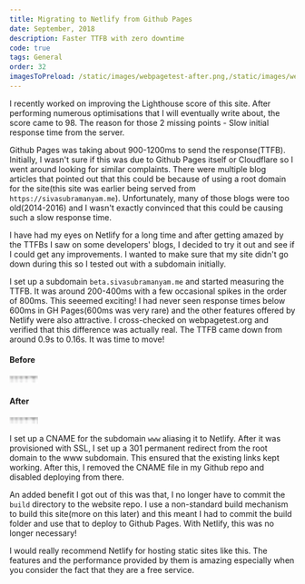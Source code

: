 ```yaml
---
title: Migrating to Netlify from Github Pages
date: September, 2018
description: Faster TTFB with zero downtime
code: true
tags: General
order: 32
imagesToPreload: /static/images/webpagetest-after.png,/static/images/webpagetest-before.png
---
```


I recently worked on improving the Lighthouse score of this site. After performing numerous
optimisations that I will eventually write about, the score came to 98. The reason for those
2 missing points - Slow initial response time from the server.

Github Pages was taking about 900-1200ms to send the response(TTFB). Initially, I
wasn't sure if this was due to Github Pages itself or Cloudflare so I went around looking for
similar complaints. There were multiple blog articles that pointed out that this could be
because of using a root domain for the site(this site was earlier being served from `https://sivasubramanyam.me`).
Unfortunately, many of those blogs were too old(2014-2016) and I wasn't exactly convinced
that this could be causing such a slow response time.

I have had my eyes on Netlify for a long time and after getting amazed by the TTFBs I saw
on some developers' blogs, I decided to try it out and see if I could get any
improvements. I wanted to make sure that my site didn't go down during this so I tested out
with a subdomain initially.

I set up a subdomain `beta.sivasubramanyam.me` and started measuring the TTFB. It was around
200-400ms with a few occasional spikes in the order of 800ms. This seeemed exciting! I had never
seen response times below 600ms in GH Pages(600ms was very rare) and the other features offered
by Netlify were also attractive. I cross-checked on webpagetest.org and verified
that this difference was actually real. The TTFB came down from around 0.9s to 0.16s.
It was time to move!

#### **Before**

<div class="ajanta">
  <img
    class="img-responsive center-block pixelated blur"
    src="/static/images/lowres/webpagetest-before.png"
    data-src="/static/images/webpagetest-before.png" 
    alt="Before">

  <img class="img-responsive center-block original">
</div>

#### **After**

<div class="ajanta">
  <img
    class="img-responsive center-block pixelated blur"
    src="/static/images/lowres/webpagetest-after.png" 
    data-src="/static/images/webpagetest-after.png" 
    alt="After">

  <img class="img-responsive center-block original">
</div>

I set up a CNAME for the subdomain `www` aliasing it to Netlify. After it was provisioned with
SSL, I set up a 301 permanent redirect from the root domain to the www subdomain. This ensured that
the existing links kept working. After this, I removed the CNAME file in my Github repo and
disabled deploying from there. 

An added benefit I got out of this was that, I no longer have to commit the `build` directory
to the website repo. I use a non-standard build mechanism to build this site(more on this later)
and this meant I had to commit the build folder and use that to deploy to Github Pages. With
Netlify, this was no longer necessary!

I would really recommend Netlify for hosting static sites like this. The features and the
performance provided by them is amazing especially when you consider the fact that they are a
free service.
